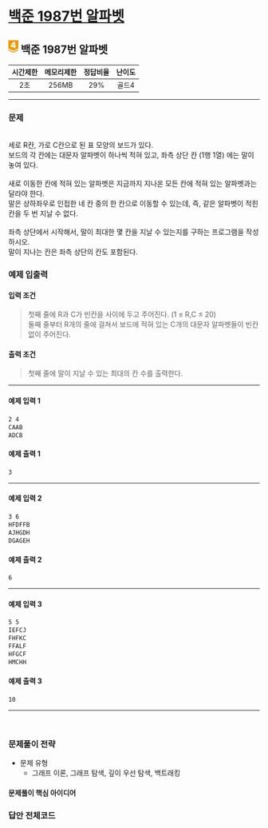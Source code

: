 
# [백준 1987번 알파벳](https://www.acmicpc.net/problem/1987)

## <img src="https://raw.githubusercontent.com/gudals-kim/Studyroom/0c61bf1ad9b6434ff624dbab4012654df8c92b01/codingtest/img/rank/gold_4.svg" width="20"> 백준 1987번 알파벳 


| 시간제한 | 메모리제한 | 정답비율 | 난이도 | 
|:----:|:-----:|:----:|:---:|
|  2초  | 256MB | 29%  | 골드4 |

---

### 문제


<br> 세로 R칸, 가로 C칸으로 된 표 모양의 보드가 있다.
<br> 보드의 각 칸에는 대문자 알파벳이 하나씩 적혀 있고, 좌측 상단 칸 (1행 1열) 에는 말이 놓여 있다.
<br> 
<br> 새로 이동한 칸에 적혀 있는 알파벳은 지금까지 지나온 모든 칸에 적혀 있는 알파벳과는 달라야 한다.
<br> 말은 상하좌우로 인접한 네 칸 중의 한 칸으로 이동할 수 있는데,  즉, 같은 알파벳이 적힌 칸을 두 번 지날 수 없다.
<br> 
<br> 좌측 상단에서 시작해서, 말이 최대한 몇 칸을 지날 수 있는지를 구하는 프로그램을 작성하시오.
<br> 말이 지나는 칸은 좌측 상단의 칸도 포함된다. 



### 예제 입출력

#### 입력 조건
> 첫째 줄에 R과 C가 빈칸을 사이에 두고 주어진다. (1 ≤ R,C ≤ 20)  <br>
> 둘째 줄부터 R개의 줄에 걸쳐서 보드에 적혀 있는 C개의 대문자 알파벳들이 빈칸 없이 주어진다.  <br>
#### 출력 조건
> 첫째 줄에 말이 지날 수 있는 최대의 칸 수를 출력한다. <br>

---

#### 예제 입력 1
```
2 4
CAAB
ADCB
```
#### 예제 출력 1
```
3
```

---
#### 예제 입력 2
```
3 6
HFDFFB
AJHGDH
DGAGEH
```
#### 예제 출력 2
```
6
```

---
#### 예제 입력 3
```
5 5
IEFCJ
FHFKC
FFALF
HFGCF
HMCHH
```
#### 예제 출력 3
```
10
```

---

<br>

### 문제풀이 전략
- 문제 유형
  - 그래프 이론, 그래프 탐색, 깊이 우선 탐색, 백트래킹

  

#### 문제풀이 핵심 아이디어




### 답안 전체코드

```py

```
